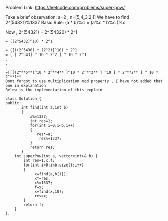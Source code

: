 
Problem Link: https://leetcode.com/problems/super-pow/

Take a brief observation:
a=2 , n=[5,4,3,2,1]
We have to find 2^(54321)%1337
Basic Rule: (a * b)%c = (a%c * b%c )%c

Now , 2^(54321) = 2^(54320) * 2^1
```
= ((2^5432)^10) * 2^1

= ([((2^5430) * (2^2)]^10) * 2^1
= [ [ 2^543] ^ 10 * 2^2 ] ^ 10 * 2^1
.
.
.
=[[[(2^**5**)^10 * 2^**4** ]^10 * 2^**3** ] ^10 ] * 2^**2** ] ^ 10 * 2^**1**
Dont forgot to use multiplication mod property , I have not added that one in explanation
Below is the implementation of this explain

```
```
class Solution {
public:
       int find(int a,int b)
       {
           a%=1337;
           int res=1;
           for(int i=0;i<b;i++)
           {
              res*=a;
               res%=1337;
           }
           return res;
       }
    int superPow(int a, vector<int>& b) { 
        int res=1,x,f;
        for(int i=0;i<b.size();i++)
        {
             x=find(a,b[i]);
             x*=res;
             x%=1337;
             f=x;
             x=find(x,10);
             res=x;
        }
        return f;
    }
};
```
